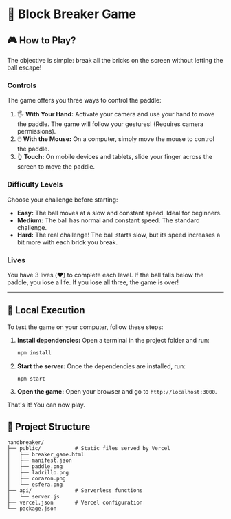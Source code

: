 # 🚀 Block Breaker Game

## 🎮 How to Play?

The objective is simple: break all the bricks on the screen without letting the ball escape!

### **Controls**

The game offers you three ways to control the paddle:

1. 🖐️ **With Your Hand:** Activate your camera and use your hand to move the paddle. The game will follow your gestures! (Requires camera permissions).
2. 🖱️ **With the Mouse:** On a computer, simply move the mouse to control the paddle.
3. 👆 **Touch:** On mobile devices and tablets, slide your finger across the screen to move the paddle.

### **Difficulty Levels**

Choose your challenge before starting:

- **Easy:** The ball moves at a slow and constant speed. Ideal for beginners.
- **Medium:** The ball has normal and constant speed. The standard challenge.
- **Hard:** The real challenge! The ball starts slow, but its speed increases a bit more with each brick you break.

### **Lives**

You have 3 lives (❤️) to complete each level. If the ball falls below the paddle, you lose a life. If you lose all three, the game is over!

---

## 🚀 Local Execution

To test the game on your computer, follow these steps:

1. **Install dependencies:**
   Open a terminal in the project folder and run:

   ```bash
   npm install
   ```
2. **Start the server:**
   Once the dependencies are installed, run:

   ```bash
   npm start
   ```
3. **Open the game:**
   Open your browser and go to `http://localhost:3000`.

That's it! You can now play.

## 📁 Project Structure

```
handbreaker/
├── public/           # Static files served by Vercel
│   ├── breaker_game.html
│   ├── manifest.json
│   ├── paddle.png
│   ├── ladrillo.png
│   ├── corazon.png
│   └── esfera.png
├── api/              # Serverless functions
│   └── server.js
├── vercel.json       # Vercel configuration
└── package.json
```
